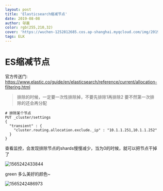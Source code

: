 ```yaml
---
layout: post
title: 'Elasticsearch缩减节点'
date: 2019-08-08
author: 邬晨
color: rgb(255,210,32)
cover: 'https://wuchen-1252812685.cos.ap-shanghai.myqcloud.com/img/2019-08-08/th.jpg'
tags: ELK
---
```






# ES缩减节点

官方传送门: https://www.elastic.co/guide/en/elasticsearch/reference/current/allocation-filtering.html

> 排除的时候，一定要一次性排除掉，不要先排除1再排除2 要不然第一次排除的还会再分配

```shell
# 排除某个节点
PUT _cluster/settings
{
  "transient" : {
    "cluster.routing.allocation.exclude._ip" : "10.1.1.251,10.1.1.252"
  }
}
```

查看监控，会发现排除节点的shards慢慢减少，当为0的时候，就可以把节点干掉了

![1565242433844](https://wuchen-1252812685.cos.ap-shanghai.myqcloud.com/img/2019-08-08/1565242433844.png)

green 多么美好的颜色~

![1565242486973](https://wuchen-1252812685.cos.ap-shanghai.myqcloud.com/img/2019-08-08/1565242486973.png)